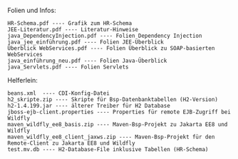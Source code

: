 Folien und Infos:
   
    HR-Schema.pdf ---- Grafik zum HR-Schema
    JEE-Literatur.pdf ---- Literatur-Hinweise
    java_DependencyInjection.pdf ---- Folien Dependency Injection
    java_jee_einführung.pdf ---- Folien JEE-Überblick
    Überblick WebServices.pdf ---- Folien Überblick zu SOAP-basierten WebServices
    java_einführung_neu.pdf ---- Folien Java-Überblick
    java_Servlets.pdf ---- Folien Servlets
    

Helferlein:

    beans.xml  ---- CDI-Konfig-Datei
    h2_skripte.zip ---- Skripte für Bsp-Datenbanktabellen (H2-Version)
    h2-1.4.199.jar ---- älterer Treiber für H2 Database
    jboss-ejb-client.properties ---- Properties für remote EJB-Zugriff bei Wildfly
    maven_wildfly_ee8_basis.zip ---- Maven-Bsp-Projekt zu Jakarta EE8 und Wildfly
    maven_wildfly_ee8_client_jaxws.zip ---- Maven-Bsp-Projekt für den Remote-Client zu Jakarta EE8 und Wildfly
    test.mv.db ---- H2-Database-File inklusive Tabellen (HR-Schema)
    
    


